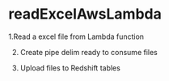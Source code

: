 # readExcelAwsLambda
1.Read a excel file from Lambda function

2. Create pipe delim ready to consume files

3. Upload files to Redshift tables

